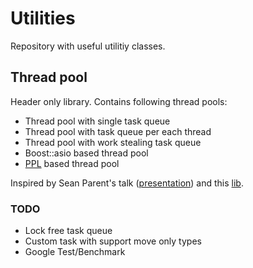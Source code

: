 # Utilities

Repository with useful utilitiy classes.

## Thread pool

Header only library. Contains following thread pools:
- Thread pool with single task queue
- Thread pool with task queue per each thread
- Thread pool with work stealing task queue
- Boost::asio based thread pool
- [PPL](https://msdn.microsoft.com/library/dd492418.aspx) based thread pool

Inspired by Sean Parent's talk ([presentation](http://sean-parent.stlab.cc/presentations/2016-11-16-concurrency/2016-11-16-concurrency.pdf)) and this [lib](https://github.com/topcpporg/thread-pool-cpp).

### TODO

- Lock free task queue
- Custom task with support move only types
- Google Test/Benchmark
